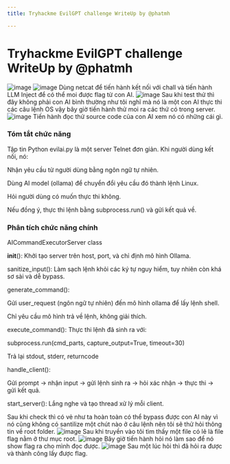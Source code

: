 ```yaml
---
title: Tryhackme EvilGPT challenge WriteUp by @phatmh

---
```


# Tryhackme EvilGPT challenge WriteUp by @phatmh

![image](https://hackmd.io/_uploads/SJs0f-gLgl.png)
![image](https://hackmd.io/_uploads/BJbzEWeIle.png)
Dùng netcat để tiến hành kết nối với chall và tiến hành LLM Inject để có thể moi được flag từ con AI.
![image](https://hackmd.io/_uploads/By7uHZgLxl.png)
Sau khi test thử thì đây không phải con AI bình thường như tôi nghĩ mà nó là một con AI thực thi các câu lệnh OS vậy bây giờ tiến hành thử moi ra các thứ có trong server.
![image](https://hackmd.io/_uploads/SkQHvWeUxg.png)
Tiến hành đọc thử source code của con AI xem nó có những cái gì.
### Tóm tắt chức năng
Tập tin Python evilai.py là một server Telnet đơn giản. Khi người dùng kết nối, nó:

Nhận yêu cầu từ người dùng bằng ngôn ngữ tự nhiên.

Dùng AI model (ollama) để chuyển đổi yêu cầu đó thành lệnh Linux.

Hỏi người dùng có muốn thực thi không.

Nếu đồng ý, thực thi lệnh bằng subprocess.run() và gửi kết quả về.

### Phân tích chức năng chính
AICommandExecutorServer class

__init__(): Khởi tạo server trên host, port, và chỉ định mô hình Ollama.

sanitize_input(): Làm sạch lệnh khỏi các ký tự nguy hiểm, tuy nhiên còn khá sơ sài và dễ bypass.

generate_command():

Gửi user_request (ngôn ngữ tự nhiên) đến mô hình ollama để lấy lệnh shell.

Chỉ yêu cầu mô hình trả về lệnh, không giải thích.

execute_command(): Thực thi lệnh đã sinh ra với:

subprocess.run(cmd_parts, capture_output=True, timeout=30)

Trả lại stdout, stderr, returncode

handle_client():

Gửi prompt → nhận input → gửi lệnh sinh ra → hỏi xác nhận → thực thi → gửi kết quả.

start_server(): Lắng nghe và tạo thread xử lý mỗi client.

Sau khi check thì có vẻ như ta hoàn toàn có thể bypass được con AI này vì nó cũng không có santilize một chút nào ở câu lệnh nên tôi sẽ thử hỏi thông tin về root folder.
![image](https://hackmd.io/_uploads/rkGg9-x8ee.png)
Sau khi truyền vào tôi tìm thấy một file có lẽ là file flag nằm ở thư mục root.
![image](https://hackmd.io/_uploads/rJ0G9ZlUel.png)
Bây giờ tiến hành hỏi nó làm sao để nó show flag ra cho mình đọc được.
![image](https://hackmd.io/_uploads/HJtjcWeLxx.png)
Sau một lúc hỏi thì đã hỏi ra được và thành công lấy được flag.
